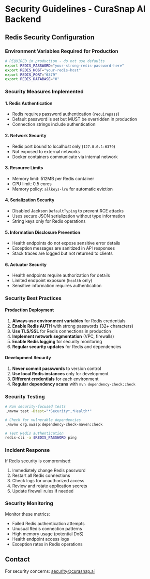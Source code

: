 # Security Guidelines - CuraSnap AI Backend

## Redis Security Configuration

### Environment Variables Required for Production

```bash
# REQUIRED in production - do not use defaults
export REDIS_PASSWORD="your-strong-redis-password-here"
export REDIS_HOST="your-redis-host"
export REDIS_PORT="6379"
export REDIS_DATABASE="0"
```

### Security Measures Implemented

#### 1. Redis Authentication
- Redis requires password authentication (`requirepass`)
- Default password is set but MUST be overridden in production
- Connection strings include authentication

#### 2. Network Security
- Redis port bound to localhost only (`127.0.0.1:6379`)
- Not exposed to external networks
- Docker containers communicate via internal network

#### 3. Resource Limits
- Memory limit: 512MB per Redis container
- CPU limit: 0.5 cores
- Memory policy: `allkeys-lru` for automatic eviction

#### 4. Serialization Security
- Disabled Jackson `DefaultTyping` to prevent RCE attacks
- Uses secure JSON serialization without type information
- String keys only for Redis operations

#### 5. Information Disclosure Prevention
- Health endpoints do not expose sensitive error details
- Exception messages are sanitized in API responses
- Stack traces are logged but not returned to clients

#### 6. Actuator Security
- Health endpoints require authorization for details
- Limited endpoint exposure (`health` only)
- Sensitive information requires authentication

### Security Best Practices

#### Production Deployment
1. **Always use environment variables** for Redis credentials
2. **Enable Redis AUTH** with strong passwords (32+ characters)
3. **Use TLS/SSL** for Redis connections in production
4. **Implement network segmentation** (VPC, firewalls)
5. **Enable Redis logging** for security monitoring
6. **Regular security updates** for Redis and dependencies

#### Development Security
1. **Never commit passwords** to version control
2. **Use local Redis instances** only for development
3. **Different credentials** for each environment
4. **Regular dependency scans** with `mvn dependency-check:check`

### Security Testing

```bash
# Run security-focused tests
./mvnw test -Dtest="*Security*,*Health*"

# Check for vulnerable dependencies
./mvnw org.owasp:dependency-check-maven:check

# Test Redis authentication
redis-cli -a $REDIS_PASSWORD ping
```

### Incident Response

If Redis security is compromised:
1. Immediately change Redis password
2. Restart all Redis connections
3. Check logs for unauthorized access
4. Review and rotate application secrets
5. Update firewall rules if needed

### Security Monitoring

Monitor these metrics:
- Failed Redis authentication attempts
- Unusual Redis connection patterns
- High memory usage (potential DoS)
- Health endpoint access logs
- Exception rates in Redis operations

## Contact

For security concerns: security@curasnap.ai